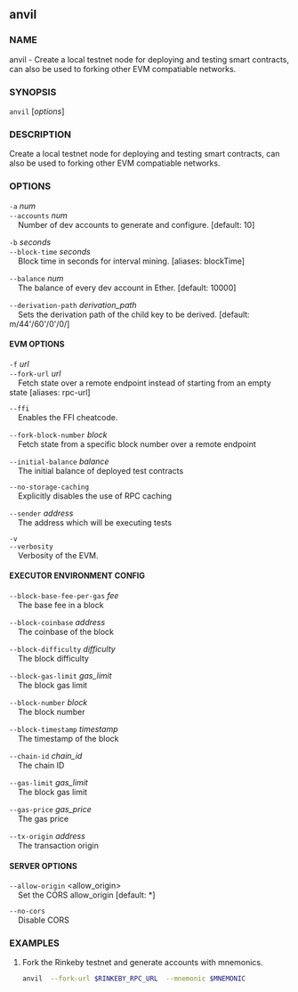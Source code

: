 ## anvil

### NAME

anvil - Create a local testnet node for deploying and testing smart contracts, can also be used to forking other EVM compatiable networks.

### SYNOPSIS

`anvil` [*options*]

### DESCRIPTION

Create a local testnet node for deploying and testing smart contracts, can also be used to forking other EVM compatiable networks.

### OPTIONS

`-a` _num_  
`--accounts` _num_  
&nbsp;&nbsp;&nbsp;&nbsp;Number of dev accounts to generate and configure. [default: 10]

`-b` _seconds_  
`--block-time` _seconds_  
&nbsp;&nbsp;&nbsp;&nbsp;Block time in seconds for interval mining. [aliases: blockTime]

`--balance` _num_  
&nbsp;&nbsp;&nbsp;&nbsp;The balance of every dev account in Ether. [default: 10000]

`--derivation-path` _derivation_path_  
&nbsp;&nbsp;&nbsp;&nbsp;Sets the derivation path of the child key to be derived. [default: m/44'/60'/0'/0/]

#### EVM OPTIONS

`-f` _url_  
`--fork-url` _url_  
&nbsp;&nbsp;&nbsp;&nbsp;Fetch state over a remote endpoint instead of starting from an empty state [aliases: rpc-url]

`--ffi`  
&nbsp;&nbsp;&nbsp;&nbsp;Enables the FFI cheatcode.

`--fork-block-number` _block_  
&nbsp;&nbsp;&nbsp;&nbsp;Fetch state from a specific block number over a remote endpoint

`--initial-balance` _balance_  
&nbsp;&nbsp;&nbsp;&nbsp;The initial balance of deployed test contracts

`--no-storage-caching`  
&nbsp;&nbsp;&nbsp;&nbsp;Explicitly disables the use of RPC caching

`--sender` _address_  
&nbsp;&nbsp;&nbsp;&nbsp;The address which will be executing tests

`-v`  
`--verbosity`  
&nbsp;&nbsp;&nbsp;&nbsp;Verbosity of the EVM.

#### EXECUTOR ENVIRONMENT CONFIG

`--block-base-fee-per-gas` _fee_  
&nbsp;&nbsp;&nbsp;&nbsp;The base fee in a block

`--block-coinbase` _address_  
&nbsp;&nbsp;&nbsp;&nbsp;The coinbase of the block

`--block-difficulty` _difficulty_  
&nbsp;&nbsp;&nbsp;&nbsp;The block difficulty

`--block-gas-limit` _gas_limit_  
&nbsp;&nbsp;&nbsp;&nbsp;The block gas limit

`--block-number` _block_  
&nbsp;&nbsp;&nbsp;&nbsp;The block number

`--block-timestamp` _timestamp_  
&nbsp;&nbsp;&nbsp;&nbsp;The timestamp of the block

`--chain-id` _chain_id_  
&nbsp;&nbsp;&nbsp;&nbsp;The chain ID

`--gas-limit` _gas_limit_  
&nbsp;&nbsp;&nbsp;&nbsp;The block gas limit

`--gas-price` _gas_price_  
&nbsp;&nbsp;&nbsp;&nbsp;The gas price

`--tx-origin` _address_  
&nbsp;&nbsp;&nbsp;&nbsp;The transaction origin

#### SERVER OPTIONS

`--allow-origin` <allow_origin>  
&nbsp;&nbsp;&nbsp;&nbsp;Set the CORS allow_origin [default: *]

`--no-cors`  
&nbsp;&nbsp;&nbsp;&nbsp;Disable CORS

### EXAMPLES

1. Fork the Rinkeby testnet and generate accounts with mnemonics.
   ```sh
   anvil  --fork-url $RINKEBY_RPC_URL  --mnemonic $MNEMONIC
   ```

[debugger]: ../../forge/debugger.md
